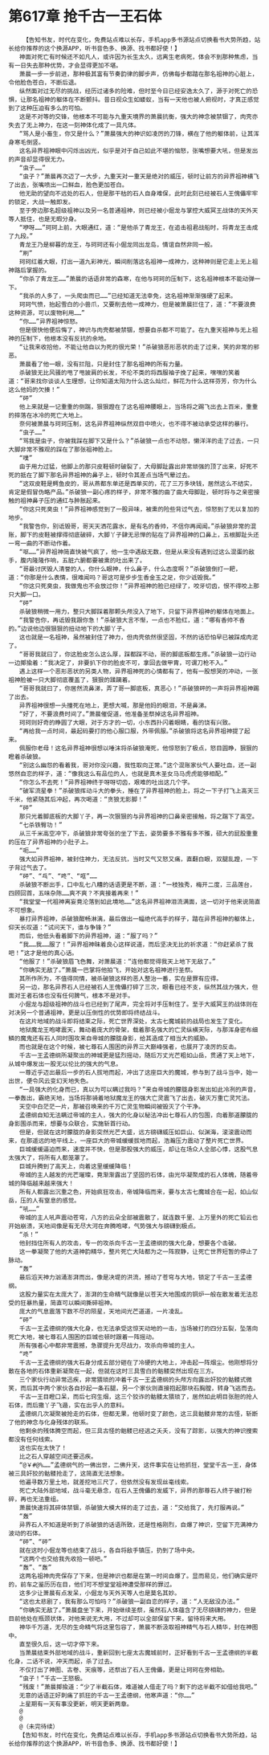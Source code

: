 # 第617章 抢千古一王石体
        【告知书友，时代在变化，免费站点难以长存，手机app多书源站点切换看书大势所趋，站长给你推荐的这个换源APP，听书音色多、换源、找书都好使！】
       神面对死亡有时候还不如凡人，或许因为长生太久，远离生老病死，体会不到那种焦虑，当有一日失去那种优势，才会显得更加不堪。
       萧晨一步一步前进，那种极其富有节奏韵律的脚步声，仿佛每步都踏在那名祖神的心脏上，令他脸色苍白，不断后退。
       纵然面对过无尽的挑战，经历过诸多的险难，但时至今日已经安逸太久了，源于对死亡的恐惧，让那名祖神的躯体在不断颤抖。昔日视众生如蝼蚁，当有一天他也被人俯视时，才真正感觉到了这种压迫有多么的可怕。
       这是不对等的交锋，他根本不可能与九重天境界的萧晨抗衡，强大的神念被禁锢了，肉壳亦失去了无上神力，在这一刻神体化成了一具凡体。
       “骂人是小畜生，你又是什么？”萧晨强大的神识如凌厉的刀锋，横在了他的躯体前，让其浑身寒毛倒竖。
       这名异界祖神眼中闪烁出凶光，似乎是对于自己如此不堪的恼怒，张嘴想要大吼，但是发出的声音却显得很无力。
       “虫子……”
       “虫子？”萧晨再次迈了一大步，九重天对一重天是绝对的威压，顿时让前方的异界祖神横飞了出去，张嘴喷出一口鲜血，脸色更加苍白。
       他无助的望向不远处的石人，但是那干枯的石人自身难保，此时此刻已经被石人王傀儡牢牢的锁定，大战一触即发。
       至于旁边那名超级祖神以及另一名普通祖神，则已经被小倔龙与掌控大威冥王战体的天外天等人抵住，也是无暇分身。
       “咿呀……”珂珂上前，大眼通红，道：“是他杀了青龙王，在追击祖君战船时，将青龙王击成了九段。”
       青龙王乃是柳暮的龙王，与珂珂还有小倔龙同出龙岛，情谊自然非同一般。
       “刷”
       珂珂红着大眼，打出一道九彩神光，瞬间削落这名祖神一成神力，这种神则是它走上无上祖神路后掌握的。
       “你杀了青龙王……”萧晨的话语非常的森寒，在他与珂珂的压制下，这名祖神根本不能动弹一下。
       “我杀的人多了，一头爬虫而已……”已经知道无法幸免，这名祖神渐渐强硬了起来。
       珂珂气愤，抬起雪白的小兽爪，又要削去他一成神力，但是被萧晨拦住了，道：“不要浪费这种资源，可以废物利用……”
       “你……”异界祖神惊怒。
       但是很快他便后悔了，神识与肉壳都被禁锢，想要自杀都不可能了。在九重天祖神与无上祖神的压制下，他根本没有反抗的余地。
       “让我来收拾他，不能让他自以为死的很光荣！”杀破狼恶形恶状的走了过来，笑的非常的邪恶。
       萧晨看了他一眼，没有拦阻，只是封住了那名祖神的所有力量。
       杀破狼无比风骚的甩了甩披肩的长发，不伦不类的将西服袖子挽了起来，嘿嘿的笑着道：“哥来找你谈谈人生理想，让你知道太阳为什么这么灿烂，鲜花为什么这样芬芳，你为什么这么他妈的欠揍！”
       “砰”
       他上来就是一记重重的侧踹，狠狠蹬在了这名祖神腰眼上，当场将之踢飞出去上百米，重重的摔落在冰冷的死亡大地上。
       奈何被萧晨与珂珂压制，这名异界祖神纵然双目中喷火，也不得不被动承受这样的暴行。
       “虫子……”
       “骂我是虫子，你被我踩在脚下又是什么？”杀破狼一点也不动怒，懒洋洋的走了过去，一只大脚非常不雅观的踩在了那张祖神脸上。
       “噗”
       由于用力过猛，他脚上的那只皮鞋顿时破裂了，大母脚趾露出非常顽强的顶了出来，好死不死的抵在了脚下那名异界祖神的鼻子上，顿时令其差点当场气晕过去。
       “这双皮鞋是鳄鱼皮的，哥从燕都东单还是西单买的，花了三万多块钱，居然这么不结实，肯定是假冒伪略产品。”杀破狼一副心疼的样子，非常不雅的曲了曲大母脚趾，顿时将与之亲密接触的祖神鼻子压的通红与肿胀起来。
       “你这只死臭虫！”异界祖神感觉到了一股异味，被熏的险些背过气去，惊怒到了无以复加的地步。
       “我警告你，别诋毁哥，哥天天洒花露水，是有名的香帅，不信你再闻闻。”杀破狼非常的混账，脚下的皮鞋被撑得彻底破碎，大脚丫子肆无忌惮的贴在了异界祖神的口鼻上，五根脚趾头还一弯一曲的不断动作着。
       “呕……”异界祖神简直快被气疯了，他一生中遇敌无数，但是从来没有遇到过这么混蛋的敌手，腹内隆隆作响，五脏六腑都要被熏的吐出来了。
       “哥最讨厌毁人清誉的人，你什么眼神，什么鼻子，什么态度啊？”杀破狼倒打一耙，道：“你那是什么表情，很难闻吗？哥这可是步步生香金玉之足，你少诋毁我。”
       “你这只死臭虫，我做鬼也不会放过你！”异界祖神的脸已经绿了，咬牙切齿，恨不得咬上那只大脚一口。
       “砰”
       杀破狼稍微一用力，整只大脚踩着那颗头颅没入了地下，只留下异界祖神的躯体在地面上。
       “我警告你，再诋毁我跟你急！”杀破狼大言不惭，一点也不脸红，道：“哪有香帅不香的。”边说他边很狠狠的扭动地下的大脚丫子。
       这也就是一名祖神，虽然被封住了神力，但肉壳依然很坚固，不然的话恐怕早已被踩成肉泥了。
       “哥哥我就曰了，你这脸皮怎么这么厚，踩都踩不动，哥的脚底板都生疼。”杀破狼一边行动一边揶揄着：“我决定了，非要扒下你的脸皮不可，拿回去做甲胄，可谓刀枪不入。”
       遇上这样一个恶形恶状的另类人物，异界祖神死的心情都有了，他有一股想哭的冲动，一张祖神脸被一只大脚彻底覆盖了，狠狠的蹂躏着。
       “哥哥我就曰了，你居然流鼻涕，弄了哥一脚底板，真恶心！”杀破狼砰的一声将异界祖神踢了出去。
       异界祖神很想一头撞死在地上，更想大喊，那是他妈的眼泪，不是鼻涕。
       “好了，不要浪费时间了。”萧晨催促道，他准备圣祭掉这名异界祖神。
       珂珂则好奇的睁圆了大眼，对于方才的一切，小东西扑闪着眼睛，看的饶有兴致。
       “再给我一点时间，最起码要打的他心服口服，外带佩服。”杀破狼将这名异界祖神提了起来。
       佩服你老母！这名异界祖神很想以唾沫将杀破狼淹死，他惊怒到了极点，怒目圆睁，狠狠的瞪着杀破狼。
       “别这么幽怨的看着我，哥对你没兴趣，我性取向正常。”这个混账家伙气人要吐血，还一副悠然自恋的样子，道：“像我这么有品位的人，也就是真木圣女马马虎虎能够相配。”
       “你怎么不去死！”异界祖神终于呀呀切齿，艰难的吐出这几个字。
       “破军流星拳！”杀破狼挥动斗大的拳头，捶在了异界祖神的脸上，将之一下子打飞上高天三千米，他紧随其后冲起，再次喝道：“贪狼无影脚！”
       “砰”
       那只光着脚底板的大脚丫子，再一次狠狠的与异界祖神的口鼻亲密接触，将之踹下了高空。
       “七杀铁臀功！”
       从三千米高空冲下，杀破狼非常夸张的坐了下去，姿势要多不雅有多不雅，硕大的屁股重重的压在了异界祖神的小肚子上。
       “呃……”
       强大如异界祖神，被封住神力，无法反抗，当时又气又怒又痛，直翻白眼，双腿乱蹬，一下子背过气去了。
       “砰”、“乓”、“咚”、“哐”……
       杀破狼不断出手，口中乱七八糟的话语更是不断，道：“一枝独秀，梅开二度，三品莲台，四顾回首，五味杂陈……爽不爽？不爽接着再来！”
       “我堂堂一代祖神离妄竟沦落到如此境地……”这名异界祖神泪流满面，这一切对于他来说简直不可想象。
       暴打异界祖神，杀破狼酣畅淋漓，最后做出一幅绝代高手的样子，踏在异界祖神的躯体上，仰天长叹道：“试问天下，谁与争锋？”
       而后，他低头看着脚下的异界祖神，道：“服了吗？”
       “我……我……服了！”异界祖神昧着良心这样说道，而后坚决无比的祈求道：“你赶紧杀了我吧！”这才是他的真心话。
       “他服了！”杀破狼眉飞色舞，对萧晨道：“连他都觉得我天上地下无敌了。”
       “你确实无敌了。”萧晨一巴掌将他拍飞，开始对这名祖神进行圣祭。
       其所作所为，不值得同情，被杀破狼这样的恶人整治一番，实在是罪有应得。
       另一边，那名异界石人已经被石人王傀儡打碎了三次，眼看已经不支，纵然其战力强大，但面对王者石体也没有任何脾气，根本不是对手。
       小倔龙与超级祖神的战斗也已经到了尾声，完全将对手压制住了。至于大威冥王的战体则在对决另一个普通祖神，更是以压倒性的优势即将终结战斗。
       在这片地域的战斗即将结束之际，死亡世界深处，太古七魔城前的战局也发生了变化。
       地狱魔龙王咆哮震天，舞动着庞大的骨架，载着那名强大的亡灵纵横天际，与那浑身密布细鳞的魔鬼还有石人同时围攻来自帝城的朦胧身影，给其造成了相当大的威胁。
       而也就是在这个时候，被七尊石人围困的异界三大巅峰强者，也展开了凌厉的反击。
       千古一王孟德纲所凝聚出的神城更是猛烈摇动，随后万丈光芒粗如山岳，贯通了天上地下，从城中爆发出一股无以伦比的强大的气息。
       一尊近乎迈出最后一步的石人拔地而起，冲出了这座巨大的魔城，参与到了战斗当中，始一出世，便令风云变幻天地失色。
       “一具强大的化身而已，真以为可以瞒过我吗？”来自帝城的朦胧身影发出如此冷冽的声音，一拳轰出，霸绝天地，当场将那骑着地狱魔龙王的强大亡灵震飞了出去，破灭万重亡灵咒法。
       天空中白茫茫一片，那被召唤来的千万亡灵生物瞬间被毁灭了个干净。
       孟德纲自知无法瞒过帝城的主人，强大的化身以秘法冲出七尊石人的包围，向着那道朦胧的身影围杀而来，想要与众联合，实施斩首行动。
       但是，但就在这时朦胧的身影突然光芒大盛，远方磅礴威压如巨山、似渊海，滚滚震动而来，在那遥远的地平线上，一座巨大的帝城缓缓拔地而起，浩瀚压力震动了整片死亡世界。
       巨城缓缓逼迫而来，速度并不快，但是那股强大的威压，却让在场众人全部心悸，这股气息太强大了，将所有人都笼罩了。
       巨城升腾到了高天上，向着这里缓缓降临！
       帝城的主人越发的光芒璀璨，竟渐渐露出了坚固的石体，由光华凝聚成的石人体魄，随着帝城的降临越来越来强大！
       所有人都露出沉重之色，开始疯狂攻击，帝城降临而来，要与太古七魔城合在一起，如山似岳，压的人有窒息的感觉。
       “吼……”
       帝城的主人吼声震动苍穹，八方的云朵全部被震散了，就连数千里、上万里外的死亡铅云也开始崩溃，天地间像是有无尽大河在奔腾咆哮，气势强大与磅礴到极点。
       “杀！”
       他封挡住所有人的攻击，专一的攻杀向千古一王孟德纲的强大化身，想要各个击破。
       这一拳凝聚了他的大道神韵精华，整片死亡大陆都为之一阵寂静，让死亡世界短暂的停止了脉动。
       “轰”
       最后滔天神力汹涌澎湃而出，像是决堤的洪流，撼动了苍穹与大地，锁定了千古一王孟德纲。
       这股力量实在太庞大了，澎湃的生命精气就像是以苍天大地围成的铜炉一般在散发着无法忍受的狂暴热量，简直可以瞬间撕碎祖神。
       庞大的气息震落下数不尽的陨星，天地间光芒道道，一片凌乱。
       “砰”
       千古一王孟德纲的强大化身，也无法承受这惊天动地的一击，当场被打的四分五裂，坠落向死亡大地，被七尊石人围困的巨城也顿时跟着一阵摇动。
       所有强者心中都非常震撼，急骤提升无尽战力，攻杀向帝城的主人。
       “咚”
       千古一王孟德纲的强大石身分成五部分砸在了冷硬的大地上，冲击起一阵烟尘。他刚想将分散在各地的石体重新凝聚在一起，但就在这时三具雪白的骷髅突然出现在三方。
       三个家伙行动异常迅疾，非常猥琐的冲着千古一王孟德纲的头颅方向露出奸狡的骷髅式微笑，而后其中两个家伙各自抄起一条石腿，另一个家伙则直接抱起那块石胸膛，转身飞逃而去。
       千古一王目瞪口呆，而后七窍生烟，这三个狡诈的骷髅太猥琐了，居然如此明目张胆的抢人石体，而后撒丫子飞遁，实在出乎人的意料。
       孟德纲几次凝聚被抢走的石体，但都无果，他顿时变了颜色，这三具骷髅非常的古怪，斩断了他的神念与化身残体的联系。
       他剩余的残体腾空而起，但三具古怪的骷髅已经逃之夭夭，没有了踪影，以强大的神识搜索都没有任何线索。
       这也实在太快了！
       比之石人穿越空间还要迅疾。
       “@￥#@%……”孟德纲气的一佛出世，二佛升天，这件事实在让他抓狂，堂堂千古一王，身体被三具奸狡的骷髅抢走了，这简直无法想象。
       他遍寻数万里土地，就差挖地三尺了，但依然没有发现丝毫线索。
       死亡大陆外部地域，战斗毫无悬念，在石人王傀儡的发威下，异界的那尊石人终于被打粉碎，再也无法重组。
       萧晨快速将其碎体禁锢，杀破狼大模大样的走了过去，道：“交给我了，先打服再说。”
       “轰”
       异界石人不知道是听到了杀破狼的话语所致，还是性格刚烈，自爆了神识，空留下充满神力波动的石体。
       “砰”、“砰”
       就在这时小倔龙等也结束了战斗，各自将敌手镇压，扔到了场中央。
       “这两个也交给我先收拾一顿吧。”
       “轰”、“轰”
       这两名祖神肉壳保存了下来，但是神识也都是在第一时间自爆了。显而易见，他们确实是吓的，前车之鉴历历在目，他们可不想堂堂祖神遭受那样的罪过。
       这多少让萧晨有点发呆，小倔龙与天外天等人也是莫名其妙。
       “这也太悲剧了，我有那么可怕吗？”杀破狼一副自恋的样子，道：“人无敌没办法。”
       “你确实无敌了。”萧晨盘坐下来，开始继续圣祭，虽然石人体蕴含了无尽磅礴的神力，但是目前他处在瓶颈状体，对他来说无大用，不过却可以全部保留下来，留待将来大用。
       神华千万道，无尽的生命精气将这里包容了，萧晨不断汲取祖神精气与石人精华，封在神图中。
       直至很久后，这一切才停下来。
       当萧晨结束外部地域的战斗，重新回到七座太古魔城前时，正好看到千古一王孟德纲的半截化身，二话不说，冲天而起，杀了过去。
       不仅打出了神图、古卷、天痕等，还祭出了石人王傀儡，更是让珂珂在旁相助。
       “虫子！”千古一王怒极。
       “残废！”萧晨揶揄道：“少了半截石体，难道被人借走了吗？剩下的这半截不如借给我吧。”
       无意的话语正好刺痛了抓狂的千古一王孟德纲，他寒声道：“你……”
       上星期有一天有事没更新，明天更新两章。
       @
       @
       @（未完待续）
       【告知书友，时代在变化，免费站点难以长存，手机app多书源站点切换看书大势所趋，站长给你推荐的这个换源APP，听书音色多、换源、找书都好使！】